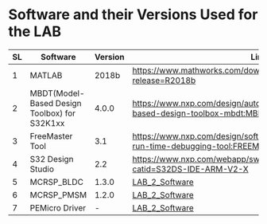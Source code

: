 # Software and their Versions Used for the LAB 


SL |Software  |  Version | Link Available |
---|--------|----------|---------------|
1|MATLAB   | 2018b    | https://www.mathworks.com/downloads/web_downloads/download_release?release=R2018b
2|MBDT(Model-Based Design Toolbox) for S32K1xx | 4.0.0 |https://www.nxp.com/design/automotive-software-and-tools/nxp-model-based-design-toolbox-mbdt:MBDT|
3|FreeMaster Tool| 3.1 | https://www.nxp.com/design/software/development-software/freemaster-run-time-debugging-tool:FREEMASTER?tid=vanFREEMASTER|
4| S32 Design Studio| 2.2 | https://www.nxp.com/webapp/swlicensing/sso/downloadSoftware.sp?catid=S32DS-IDE-ARM-V2-X|
5| MCRSP_BLDC | 1.3.0| [LAB_2_Software](PDF/ECE595_Autonomous_Lab2_Software.zip)
6|MCRSP_PMSM|1.2.0| [LAB_2_Software](PDF/ECE595_Autonomous_Lab2_Software.zip)
7| PEMicro Driver| - | [LAB_2_Software](PDF/ECE595_Autonomous_Lab2_Software.zip)
